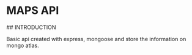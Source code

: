 # MAPS API

## INTRODUCTION

Basic api created with express, mongoose and store the information on mongo atlas.
